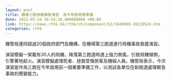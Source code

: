 ```yaml
---
layout: post
title: 機場三跑飛機事故演習　為今年啟用做準備
date: 2022-05-24 18:54:26.000000000 +08:00
link: https://news.rthk.hk/rthk/ch/component/k2/1649969-20220524.htm
categories: rthk
---
```


機管局連同超過20個政府部門及機構，在機場第三跑道進行飛機事故救援演習。

演習模擬一架載有30人的飛機，降落第三跑道時遇上強力側風，引致飛機傾側，引擎著地起火。演習模擬處理死者、拯救受傷旅客及機組人員。機管局表示，今次演習是作為三跑在今年啟用前一個重要準備工作，以測試各單位在新跑道處理緊急事故的應變能力。
